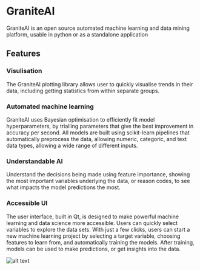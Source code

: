 # GraniteAI
GraniteAI is an open source automated machine learning and data mining platform, usable in python or as a standalone application

## Features
### Visulisation
The GraniteAI plotting library allows user to quickly visualise trends in their data, including getting statistics from within separate groups.

### Automated machine learning
GraniteAI uses Bayesian optimisation to efficiently fit model hyperparameters, by trialling parameters that give the best improvement in accuracy per second. All models are built using scikit-learn pipelines that automatically preprocess the data, allowing numeric, categoric, and text data types, allowing a wide range of different inputs.

### Understandable AI
Understand the decisions being made using feature importance, showing the most important variables underlying the data, or reason codes, to see what impacts the model predictions the most.

### Accessible UI
The user interface, built in Qt, is designed to make powerful machine learning and data science more accessible. Users can quickly select variables to explore the data sets. With just a few clicks, users can start a new machine learning project by selecting a target variable, choosing features to learn from, and automatically training the models. After training, models can be used to make predictions, or get insights into the data.

![alt text](https://raw.githubusercontent.com/mstaddon/GraniteAI/master/images/fig_6.png)
